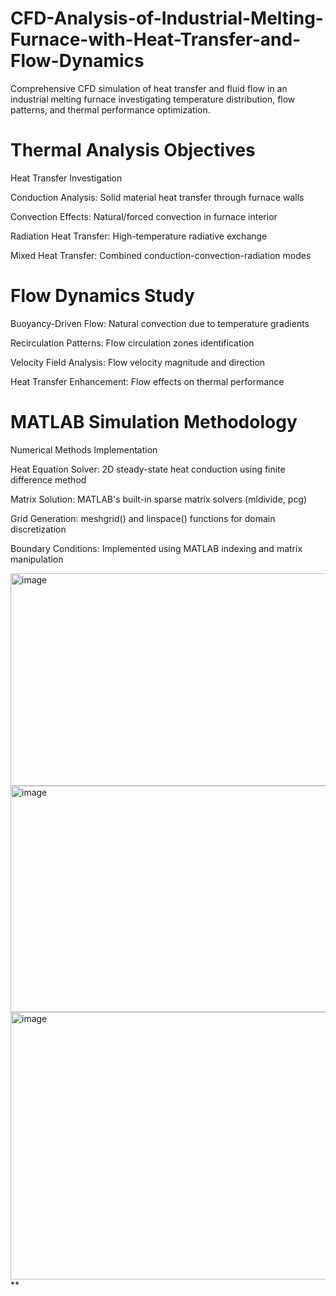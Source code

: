 # CFD-Analysis-of-Industrial-Melting-Furnace-with-Heat-Transfer-and-Flow-Dynamics
Comprehensive CFD simulation of heat transfer and fluid flow in an industrial melting furnace investigating temperature distribution, flow patterns, and thermal performance optimization.

# Thermal Analysis Objectives
Heat Transfer Investigation

Conduction Analysis: Solid material heat transfer through furnace walls

Convection Effects: Natural/forced convection in furnace interior

Radiation Heat Transfer: High-temperature radiative exchange

Mixed Heat Transfer: Combined conduction-convection-radiation modes

# Flow Dynamics Study

Buoyancy-Driven Flow: Natural convection due to temperature gradients

Recirculation Patterns: Flow circulation zones identification

Velocity Field Analysis: Flow velocity magnitude and direction

Heat Transfer Enhancement: Flow effects on thermal performance

# MATLAB Simulation Methodology
Numerical Methods Implementation

Heat Equation Solver: 2D steady-state heat conduction using finite difference method

Matrix Solution: MATLAB's built-in sparse matrix solvers (mldivide, pcg)

Grid Generation: meshgrid() and linspace() functions for domain discretization

Boundary Conditions: Implemented using MATLAB indexing and matrix manipulation


<img width="602" height="340" alt="image" src="https://github.com/user-attachments/assets/97d32ab8-3016-4bb7-b5ae-64f6f60d7b52" />
<img width="569" height="362" alt="image" src="https://github.com/user-attachments/assets/fa6df043-0a43-467f-9f3d-9ec55e0d804b" />

<img width="705" height="428" alt="image" src="https://github.com/user-attachments/assets/b6c6b3b2-b0e4-4c56-9e4e-758e103af632" />
**
